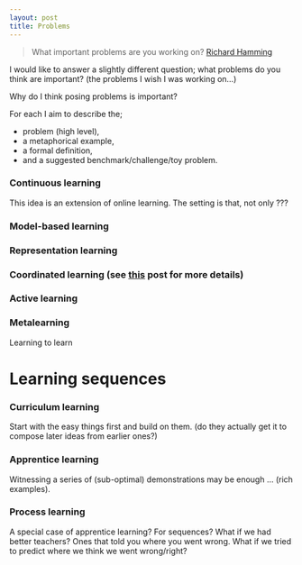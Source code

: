 ```yaml
---
layout: post
title: Problems
---
```


> What important problems are you working on? [Richard Hamming](http://www.paulgraham.com/hamming.html)

I would like to answer a slightly different question; what problems do you think are important? (the problems I wish I was working on…)

Why do I think posing problems is important? 

For each I aim to describe the;
* problem (high level),
* a metaphorical example,
* a formal definition,
* and a suggested benchmark/challenge/toy problem.

### Continuous learning

This idea is an extension of online learning. The setting is that, not only 
???

### Model-based learning

### Representation learning

### Coordinated learning (see [this]() post for more details)

### Active learning

### Metalearning

Learning to learn

# Learning sequences
### Curriculum learning

Start with the easy things first and build on them. (do they actually get it to compose later ideas from earlier ones?)

### Apprentice learning

Witnessing a series of (sub-optimal) demonstrations may be enough … (rich examples).

### Process learning

A special case of apprentice learning? For sequences?
What if we had better teachers? Ones that told you where you went wrong.
What if we tried to predict where we think we went wrong/right?






